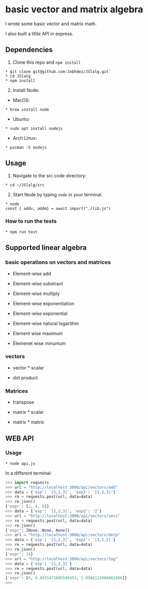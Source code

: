 # basic vector and matrix algebra

I wrote some basic vector and matrix math.

I also built a little API in express.

## Dependencies

1. Clone this repo and `npm install`
```
* git clone git@github.com:Jobhdez/JSlalg.git`
* cd JSlalg
* npm install
```
2. Install Node:
- MacOS:
```
* brew install node
```
- Ubuntu:
```
* sudo apt install nodejs
```
- Arch Linux:
```
* pacman -S nodejs
```

## Usage

1. Navigate to the src code directory:
```
* cd ~/JSlalg/src
```

2. Start Node by typing `node` in your terminal.
```
* node
const { addv, addm} = await import("./lib.js")
```

### How to run the tests
```
* npm run test
```

## Supported linear algebra

### basic operations on vectors and matrices

- Element-wise add

- Element-wise substract

- Element-wise multiply

- Element-wise exponentiation

- Element-wise exponential

- Element-wise natural logarithm

- Element wise maximum

- Elemenet wise minumum

### vectors

- vector * scalar

- dot product

### Matrices

- transpose

- matrix * scalar

- matrix * matrix

## WEB API

### Usage

```
* node api.js
```

In a different terminal:

```python
>>> import requests 
>>> url = "http://localhost:3000/api/vectors/add"
>>> data = {'exp': '[1,2,3]', 'exp2': '[1,2,3]'}
>>> re = requests.post(url, data=data)
>>> re.json()
{'expr': [2, 4, 6]}
>>> data = {'exp': '[1,2,3]', 'exp2': '2'}
>>> url = "http://localhost:3000/api/vectors/vecs"
>>> re = requests.post(url, data=data)
>>> re.json()
{'expr': [None, None, None]}
>>> url = "http://localhost:3000/api/vectors/dotp"
>>> data = {'exp': '[1,2,3]', 'exp2': '[3,1,2]'}
>>> re = requests.post(url, data=data)
>>> re.json()
{'expr': 14}
>>> url = "http://localhost:3000/api/vectors/log"
>>> data = {'exp': '[1,2,3]'}
>>> re = requests.post(url, data=data)
>>> re.json()
{'expr': [0, 0.6931471805599453, 1.0986122886681096]}
>>> 
```
